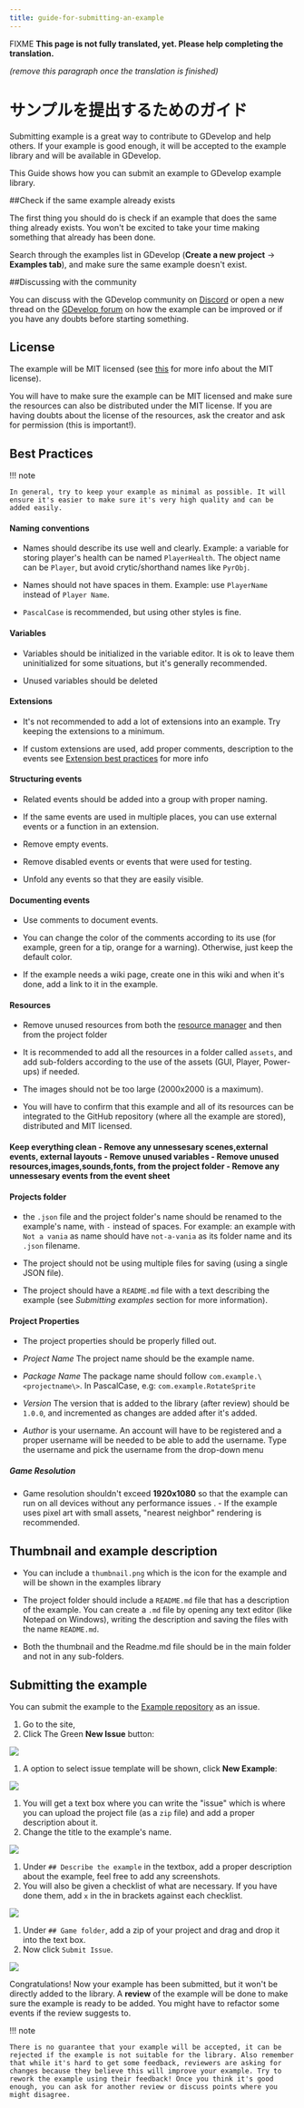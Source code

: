 ```yaml
---
title: guide-for-submitting-an-example
---
```

FIXME **This page is not fully translated, yet. Please help completing the translation.**

*(remove this paragraph once the translation is finished)*

# サンプルを提出するためのガイド

Submitting example is a great way to contribute to GDevelop and help others. If your example is good enough, it will be accepted to the example library and will be available in GDevelop.

This Guide shows how you can submit an example to GDevelop example library.

##Check if the same example already exists

The first thing you should do is check if an example that does the same thing already exists. You won't be excited to take your time making something that already has been done.

Search through the examples list in GDevelop (**Create a new project** → **Examples tab**), and make sure the same example doesn't exist.

##Discussing with the community

You can discuss with the GDevelop community on [Discord](https://discord.com/invite/rjdYHvj) or open a new thread on the [GDevelop forum](https://forum.gdevelop.io) on how the example can be improved or if you have any doubts before starting something.

## License

The example will be MIT licensed (see [this](https://en.wikipedia.org/wiki/MIT_License) for more info about the MIT license).

You will have to make sure the example can be MIT licensed and make sure the resources can also be distributed under the MIT license. If you are having doubts about the license of the resources, ask the creator and ask for permission (this is important!).

## Best Practices

!!! note

    In general, try to keep your example as minimal as possible. It will ensure it's easier to make sure it's very high quality and can be added easily.

#### Naming conventions

- Names should describe its use well and clearly. Example: a variable for storing player's health can be named `PlayerHealth`. The object name can be `Player`, but avoid crytic/shorthand names like `PyrObj`.

- Names should not have spaces in them. Example: use `PlayerName` instead of `Player Name`.

- `PascalCase` is recommended, but using other styles is fine.

#### Variables

- Variables should be initialized in the variable editor. It is ok to leave them uninitialized for some situations, but it's generally recommended.

- Unused variables should be deleted

#### Extensions

- It's not recommended to add a lot of extensions into an example. Try keeping the extensions to a minimum.

- If custom extensions are used, add proper comments, description to the events see [Extension best practices](/gdevelop5/extensions/best-practices) for more info

#### Structuring events

- Related events should be added into a group with proper naming.

- If the same events are used in multiple places, you can use external events or a function in an extension.

- Remove empty events.

- Remove disabled events or events that were used for testing.

- Unfold any events so that they are easily visible.

#### Documenting events

- Use comments to document events.

- You can change the color of the comments according to its use (for example, green for a tip, orange for a warning). Otherwise, just keep the default color.

- If the example needs a wiki page, create one in this wiki and when it's done, add a link to it in the example.

#### Resources

- Remove unused resources from both the [resource manager](/gdevelop5/interface/project-manager/resources) and then from the project folder

- It is recommended to add all the resources in a folder called `assets`, and add sub-folders according to the use of the assets (GUI, Player, Power-ups) if needed.

- The images should not be too large (2000x2000 is a maximum).

- You will have to confirm that this example and all of its resources can be integrated to the GitHub repository (where all the example are stored), distributed and MIT licensed.

#### Keep everything clean - Remove any unnessesary scenes,external events, external layouts - Remove unused variables - Remove unused resources,images,sounds,fonts, from the project folder - Remove any unnessesary events from the event sheet

#### Projects folder

- the `.json` file and the project folder's name should be renamed to the example's name, with `-` instead of spaces. For example: an example with `Not a vania` as name should have `not-a-vania` as its folder name and its `.json` filename.

- The project should not be using multiple files for saving (using a single JSON file).

- The project should have a `README.md` file with a text describing the example (see *Submitting examples* section for more information).

#### Project Properties

- The project properties should be properly filled out.

- *Project Name* The project name should be the example name.

- *Package Name* The package name should follow `com.example.\<projectname\>`. In PascalCase, e.g: `com.example.RotateSprite`

- *Version* The version that is added to the library (after review) should be `1.0.0`, and incremented as changes are added after it's added.

- *Author* is your username. An account will have to be registered and a proper username will be needed to be able to add the username. Type the username and pick the username from the drop-down menu

##### Game Resolution

- Game resolution shouldn't exceed **1920x1080** so that the example can run on all devices without any performance issues . - If the example uses pixel art with small assets, "nearest neighbor" rendering is recommended.

## Thumbnail and example description

- You can include a `thumbnail.png` which is the icon for the example and will be shown in the examples library

- The project folder should include a `README.md` file that has a description of the example. You can create a `.md` file by opening any text editor (like Notepad on Windows), writing the description and saving the files with the name `README.md`.

- Both the thumbnail and the Readme.md file should be in the main folder and not in any sub-folders.

## Submitting the example

You can submit the example to the [Example repository](https://github.com/GDevelopApp/GDevelop-examples/issues) as an issue.

1.  Go to the site,
2.  Click The Green **New Issue** button:

![](/gdevelop5/community/newissuegithub.png)

1.  A option to select issue template will be shown, click **New Example**:

![](/gdevelop5/community/example-templategithub.png)

1.  You will get a text box where you can write the "issue" which is where you can upload the project file (as a `zip` file) and add a proper description about it.
2.  Change the title to the example's name.

![](/gdevelop5/community/github-example-submission-title.png)

1.  Under `## Describe the example` in the textbox, add a proper description about the example, feel free to add any screenshots.
2.  You will also be given a checklist of what are necessary. If you have done them, add `x` in the in brackets against each checklist.

![](/gdevelop5/community/github-example-submission-checklist.png)

1.  Under `## Game folder`, add a zip of your project and drag and drop it into the text box.
2.  Now click `Submit Issue`.

![](/gdevelop5/community/github-submit-issue.png)

Congratulations! Now your example has been submitted, but it won't be directly added to the library. A **review** of the example will be done to make sure the example is ready to be added. You might have to refactor some events if the review suggests to.

!!! note

    There is no guarantee that your example will be accepted, it can be rejected if the example is not suitable for the library. Also remember that while it's hard to get some feedback, reviewers are asking for changes because they believe this will improve your example. Try to rework the example using their feedback! Once you think it's good enough, you can ask for another review or discuss points where you might disagree.
